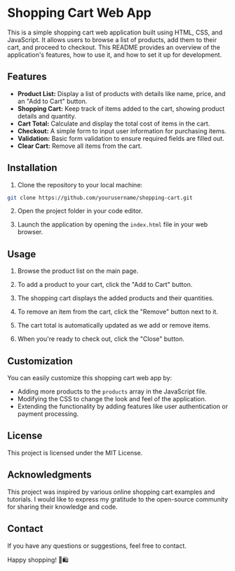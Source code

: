 # Shopping Cart Web App

This is a simple shopping cart web application built using HTML, CSS, and JavaScript. It allows users to browse a list of products, add them to their cart, and proceed to checkout. This README provides an overview of the application's features, how to use it, and how to set it up for development.

## Features

- **Product List:** Display a list of products with details like name, price, and an "Add to Cart" button.
- **Shopping Cart:** Keep track of items added to the cart, showing product details and quantity.
- **Cart Total:** Calculate and display the total cost of items in the cart.
- **Checkout:** A simple form to input user information for purchasing items.
- **Validation:** Basic form validation to ensure required fields are filled out.
- **Clear Cart:** Remove all items from the cart.

## Installation

1. Clone the repository to your local machine:

```bash
git clone https://github.com/yourusername/shopping-cart.git
```

2. Open the project folder in your code editor.

3. Launch the application by opening the `index.html` file in your web browser.

## Usage

1. Browse the product list on the main page.

2. To add a product to your cart, click the "Add to Cart" button.

3. The shopping cart displays the added products and their quantities.

4. To remove an item from the cart, click the "Remove" button next to it.

5. The cart total is automatically updated as we add or remove items.

6. When you're ready to check out, click the "Close" button.

## Customization

You can easily customize this shopping cart web app by:

- Adding more products to the `products` array in the JavaScript file.
- Modifying the CSS to change the look and feel of the application.
- Extending the functionality by adding features like user authentication or payment processing.

## License

This project is licensed under the MIT License. 

## Acknowledgments

This project was inspired by various online shopping cart examples and tutorials. I would like to express my gratitude to the open-source community for sharing their knowledge and code.

## Contact

If you have any questions or suggestions, feel free to contact.

Happy shopping! 🛒🛍️
